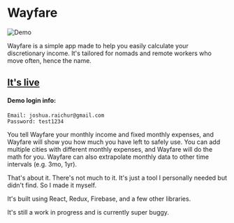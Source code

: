 # Wayfare

![Demo](https://wayfare.rchr.co/demo.gif)

Wayfare is a simple app made to help you easily calculate your discretionary income. It's tailored for nomads and remote workers who move often, hence the name.

## [It's live](https://wayfare.rchr.co/login)

#### Demo login info:

    Email: joshua.raichur@gmail.com
    Password: test1234

You tell Wayfare your monthly income and fixed monthly expenses, and Wayfare will show you how much you have left to safely use. You can add multiple cities with different monthly expenses, and Wayfare will do the math for you. Wayfare can also extrapolate monthly data to other time intervals (e.g. 3mo, 1yr).

That's about it. There's not much to it. It's just a tool I personally needed but didn't find. So I made it myself.

It's built using React, Redux, Firebase, and a few other libraries.

It's still a work in progress and is currently super buggy.

